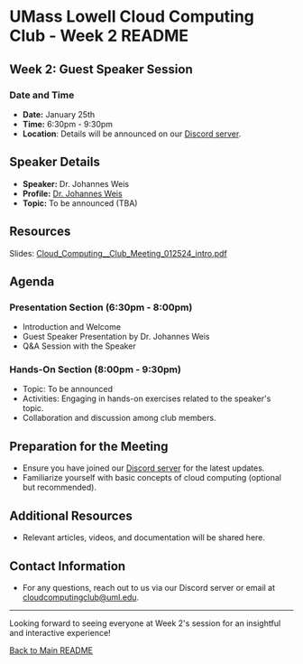 # UMass Lowell Cloud Computing Club - Week 2 README

## Week 2: Guest Speaker Session

### Date and Time
- **Date:** January 25th
- **Time:** 6:30pm - 9:30pm
- **Location**: Details will be announced on our [Discord server](https://discord.gg/WC2NdqYtDt).

## Speaker Details

- **Speaker:** Dr. Johannes Weis
- **Profile:** [Dr. Johannes Weis](https://www.uml.edu/sciences/computer-science/people/weis-johannes.aspx)
- **Topic:** To be announced (TBA)

## Resources

Slides: [Cloud_Computing__Club_Meeting_012524_intro.pdf](./Cloud_Computing__Club_Meeting_012524_intro.pdf)

## Agenda

### Presentation Section (6:30pm - 8:00pm)
- Introduction and Welcome
- Guest Speaker Presentation by Dr. Johannes Weis
- Q&A Session with the Speaker

### Hands-On Section (8:00pm - 9:30pm)
- Topic: To be announced
- Activities: Engaging in hands-on exercises related to the speaker's topic.
- Collaboration and discussion among club members.

## Preparation for the Meeting
- Ensure you have joined our [Discord server](https://discord.gg/WC2NdqYtDt) for the latest updates.
- Familiarize yourself with basic concepts of cloud computing (optional but recommended).

## Additional Resources
- Relevant articles, videos, and documentation will be shared here.

## Contact Information
- For any questions, reach out to us via our Discord server or email at [cloudcomputingclub@uml.edu](mailto:cloudcomputingclub@uml.edu).

---

Looking forward to seeing everyone at Week 2's session for an insightful and interactive experience!

[Back to Main README](./README.md)
